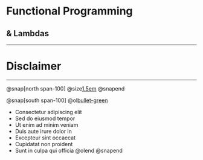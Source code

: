 # Functional Programming

## & Lambdas

---

# Disclaimer

---

@snap[north span-100]
@size[1.5em](Disclaimer)
@snapend

@snap[south span-100]
@ol[bullet-green](false)
- Consectetur adipiscing elit
- Sed do eiusmod tempor
- Ut enim ad minim veniam
- Duis aute irure dolor in
- Excepteur sint occaecat
- Cupidatat non proident
- Sunt in culpa qui officia
@olend
@snapend

